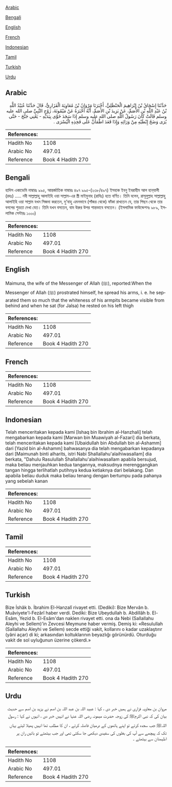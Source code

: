 [Arabic](#arabic)

[Bengali](#bengali)

[English](#english)

[French](#french)

[Indonesian](#indonesian)

[Tamil](#tamil)

[Turkish](#turkish)

[Urdu](#urdu)

## Arabic


<div dir="rtl" lang="ar" style={{fontSize:'larger',backgroundColor:'#f8f9fa',padding:20}}>
حَدَّثَنَا إِسْحَاقُ بْنُ إِبْرَاهِيمَ الْحَنْظَلِيُّ، أَخْبَرَنَا مَرْوَانُ بْنُ مُعَاوِيَةَ الْفَزَارِيُّ، قَالَ حَدَّثَنَا عُبَيْدُ اللَّهِ بْنُ عَبْدِ اللَّهِ بْنِ الأَصَمِّ، عَنْ يَزِيدَ بْنِ الأَصَمِّ، أَنَّهُ أَخْبَرَهُ عَنْ مَيْمُونَةَ، زَوْجِ النَّبِيِّ صلى الله عليه وسلم قَالَتْ كَانَ رَسُولُ اللَّهِ صلى الله عليه وسلم إِذَا سَجَدَ خَوَّى بِيَدَيْهِ - يَعْنِي جَنَّحَ - حَتَّى يُرَى وَضَحُ إِبْطَيْهِ مِنْ وَرَائِهِ وَإِذَا قَعَدَ اطْمَأَنَّ عَلَى فَخِذِهِ الْيُسْرَى ‏.‏
</div>
<div style={{backgroundColor:'#f8f9fa',padding:20, marginBottom: 10}}><table> <thead> <tr> <th>References:</th> <th></th> </tr> </thead> <tbody><tr><td>Hadith No</td><td>1108</td></tr><tr><td>Arabic No</td><td>497.01</td></tr><tr><td>Reference</td><td>Book 4 Hadith 270</td></tr></tbody></table></div>

## Bengali


<div dir="ltr" lang="bn" style={{fontSize:'larger',backgroundColor:'#f8f9fa',padding:20}}>
হাদিস একাডেমি নাম্বারঃ ৯৯৫, আন্তর্জাতিক নাম্বারঃ ৪৯৭ ৯৯৫-(২৩৮/৪৯৭) ইসহাক ইবনু ইবরাহীম আল হান্‌যালী (রহঃ) ..... নবী সাল্লাল্লাহু আলাইহি ওয়া সাল্লাম-এর স্ত্রী মাইমুনাহ (রাযিঃ) হতে বর্ণিত। তিনি বলেন, রাসূলুল্লাহ সাল্লাল্লাহু আলাইহি ওয়া সাল্লাম যখন সিজদা করতেন, দু’বাহু এমনভাবে (পাঁজর থেকে) ফাঁকা রাখতেন যে, তার পিছন থেকে তার বগলের শুভ্রতা দেখা যেত। তিনি যখন বসতেন, বাম উরুর উপর শান্তভাবে বসতেন। (ইসলামিক ফাউন্ডেশনঃ ৯৮৯, ইসলামিক সেন্টারঃ ১০০০)
</div>
<div style={{backgroundColor:'#f8f9fa',padding:20, marginBottom: 10}}><table> <thead> <tr> <th>References:</th> <th></th> </tr> </thead> <tbody><tr><td>Hadith No</td><td>1108</td></tr><tr><td>Arabic No</td><td>497.01</td></tr><tr><td>Reference</td><td>Book 4 Hadith 270</td></tr></tbody></table></div>

## English


<div dir="ltr" lang="en" style={{fontSize:'larger',backgroundColor:'#f8f9fa',padding:20}}>
Maimuna, the wife of the Messenger of Allah (ﷺ), reported:When the Messenger of Allah (ﷺ) prostrated himself, he spread his arms, i. e. he separated them so much that the whiteness of his armpits became visible from behind and when he sat (for Jalsa) he rested on his left thigh
</div>
<div style={{backgroundColor:'#f8f9fa',padding:20, marginBottom: 10}}><table> <thead> <tr> <th>References:</th> <th></th> </tr> </thead> <tbody><tr><td>Hadith No</td><td>1108</td></tr><tr><td>Arabic No</td><td>497.01</td></tr><tr><td>Reference</td><td>Book 4 Hadith 270</td></tr></tbody></table></div>

## French


<div dir="ltr" lang="fr" style={{fontSize:'larger',backgroundColor:'#f8f9fa',padding:20}}>

</div>
<div style={{backgroundColor:'#f8f9fa',padding:20, marginBottom: 10}}><table> <thead> <tr> <th>References:</th> <th></th> </tr> </thead> <tbody><tr><td>Hadith No</td><td>1108</td></tr><tr><td>Arabic No</td><td>497.01</td></tr><tr><td>Reference</td><td>Book 4 Hadith 270</td></tr></tbody></table></div>

## Indonesian


<div dir="ltr" lang="id" style={{fontSize:'larger',backgroundColor:'#f8f9fa',padding:20}}>
Telah menceritakan kepada kami [Ishaq bin Ibrahim al-Hanzhali] telah mengabarkan kepada kami [Marwan bin Muawiyah al-Fazari] dia berkata, telah menceritakan kepada kami [Ubaidullah bin Abdullah bin al-Ashamm] dari [Yazid bin al-Ashamm] bahwasanya dia telah mengabarkan kepadanya dari [Maimunah binti alharits, istri Nabi Shallallahu'alaihiwasallam] dia berkata, "Dahulu Rasulullah Shallallahu'alaihiwasallam apabila bersujud, maka beliau menjauhkan kedua tangannya, maksudnya merenggangkan tangan hingga terlihatlah putihnya kedua ketiaknya dari belakang. Dan apabila beliau duduk maka beliau tenang dengan bertumpu pada pahanya yang sebelah kanan
</div>
<div style={{backgroundColor:'#f8f9fa',padding:20, marginBottom: 10}}><table> <thead> <tr> <th>References:</th> <th></th> </tr> </thead> <tbody><tr><td>Hadith No</td><td>1108</td></tr><tr><td>Arabic No</td><td>497.01</td></tr><tr><td>Reference</td><td>Book 4 Hadith 270</td></tr></tbody></table></div>

## Tamil


<div dir="ltr" lang="ta" style={{fontSize:'larger',backgroundColor:'#f8f9fa',padding:20}}>

</div>
<div style={{backgroundColor:'#f8f9fa',padding:20, marginBottom: 10}}><table> <thead> <tr> <th>References:</th> <th></th> </tr> </thead> <tbody><tr><td>Hadith No</td><td>1108</td></tr><tr><td>Arabic No</td><td>497.01</td></tr><tr><td>Reference</td><td>Book 4 Hadith 270</td></tr></tbody></table></div>

## Turkish


<div dir="ltr" lang="tr" style={{fontSize:'larger',backgroundColor:'#f8f9fa',padding:20}}>
Bize İshâk b. İbrahim El-Hanzalî rivayet etti. (Dediki): Bize Mervân b. Muâviyete'l-Fezârî haber verdi. Dediki: Bize Ubeydullah b. Abdillâh b. El-Esâm, Yezid b. El-Esâm'dan naklen rivayet etti. ona da Nebi (Sallallahu Aleyhi ve Sellem)'in Zevcesi Meymune haber vermiş. Demiş ki: «Resulullah (Sallallahu Aleyhi ve Sellem) secde ettiği vakit, kollarını o kadar uzaklaştırır (yâni açar) di ki; arkasından koltuklarının beyazlığı görünürdü. Oturduğu vakit de sol uyluğunun üzerine çökerdi.»
</div>
<div style={{backgroundColor:'#f8f9fa',padding:20, marginBottom: 10}}><table> <thead> <tr> <th>References:</th> <th></th> </tr> </thead> <tbody><tr><td>Hadith No</td><td>1108</td></tr><tr><td>Arabic No</td><td>497.01</td></tr><tr><td>Reference</td><td>Book 4 Hadith 270</td></tr></tbody></table></div>

## Urdu


<div dir="rtl" lang="ur" style={{fontSize:'larger',backgroundColor:'#f8f9fa',padding:20}}>
مروان بن معاویہ فزاری نے ہمیں خبر دی ، کہا : عبید اللہ بن عبد اللہ بن اصم نے یزید بن اصم سے حدیث بیان کی کہ نبی اکرمﷺ کی زوجہ حضرت میمونہ رضی اللہ عنہا نے انہیں خبر دی ، انہوں نے کہا : رسول اللہﷺ جب سجدہ کرتے تو اپنے ہاتھوں کے درمیان فاصلہ کرتے ، ان کا مطلب تھا انہیں پھیلا لیتے یہاں تک کہ پیچھے سے آپ کی بغلوں کی سفیدی دیکھی جا سکتی تھی اور جب بیٹھتے تو بائیں ران پر اطیمنان سے بیٹھتے ۔
</div>
<div style={{backgroundColor:'#f8f9fa',padding:20, marginBottom: 10}}><table> <thead> <tr> <th>References:</th> <th></th> </tr> </thead> <tbody><tr><td>Hadith No</td><td>1108</td></tr><tr><td>Arabic No</td><td>497.01</td></tr><tr><td>Reference</td><td>Book 4 Hadith 270</td></tr></tbody></table></div>